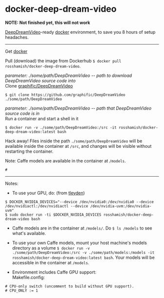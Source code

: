 # docker-deep-dream-video

**NOTE: Not finished yet, this will not work**

[DeepDreamVideo](https://github.com/graphific/deepdreamvideo)-ready [docker](https://www.docker.com/) environment, to save you 8 hours of setup headaches. 

---

Get [docker](https://www.docker.com/)

Pull (download) the image from Dockerhub `$ docker pull rosshamish/docker-deep-dream-video`.

*parameter: ./some/path/DeepDreamVideo -- path to download DeepDreamVideo source code into*  
Clone [graphific/DeepDreamVideo](https://github.com/graphific/DeepDreamVideo) 

`$ git clone https://github.com/graphific/DeepDreamVideo ./some/path/DeepDreamVideo`

*parameter: ./some/path/DeepDreamVideo -- path that DeepDreamVideo source code is in*  
Run a container and start a shell in it 

`$ docker run -v ./some/path/DeepDreamVideo:/src -it rosshamish/docker-deep-dream-video:latest bash`

Hack away! Files inside the path `./some/path/DeepDreamVideo` will be available inside the container at `/src`, and changes will be visible without restarting the container.

Note: Caffe models are available in the container at `/models`.

`#`

-----------

Notes:

- To use your GPU, do: (from [tleyden](https://tleyden.github.io/blog/2014/10/25/docker-on-aws-gpu-ubuntu-14-dot-04-slash-cuda-6-dot-5/))

```
$ DOCKER_NVIDIA_DEVICES="--device /dev/nvidia0:/dev/nvidia0 --device /dev/nvidiactl:/dev/nvidiactl --device /dev/nvidia-uvm:/dev/nvidia-uvm"
$ sudo docker run -ti $DOCKER_NVIDIA_DEVICES rosshamish/docker-deep-dream-video bash
```

- Caffe models are in the container at `/models/`. Do `$ ls /models` to see what's available. 

- To use your own Caffe models, mount your host machine's models directory as a volume `$ docker run -v ./some/path/DeepDreamVideo:/src -v ./some/path/models:/models -it rosshamish/docker-deep-dream-video:latest bash`. Your models will be accessible in the container at `/models`.

- Environment includes Caffe GPU support:  
Makefile.config:
```
# CPU-only switch (uncomment to build without GPU support).
# CPU_ONLY := 1
```

